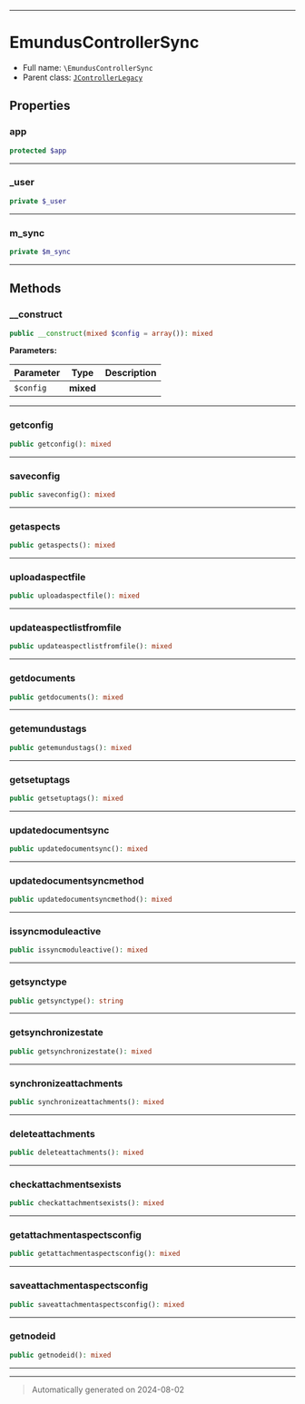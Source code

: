 ***

# EmundusControllerSync





* Full name: `\EmundusControllerSync`
* Parent class: [`JControllerLegacy`](./JControllerLegacy.md)



## Properties


### app



```php
protected $app
```






***

### _user



```php
private $_user
```






***

### m_sync



```php
private $m_sync
```






***

## Methods


### __construct



```php
public __construct(mixed $config = array()): mixed
```








**Parameters:**

| Parameter | Type | Description |
|-----------|------|-------------|
| `$config` | **mixed** |  |





***

### getconfig



```php
public getconfig(): mixed
```












***

### saveconfig



```php
public saveconfig(): mixed
```












***

### getaspects



```php
public getaspects(): mixed
```












***

### uploadaspectfile



```php
public uploadaspectfile(): mixed
```












***

### updateaspectlistfromfile



```php
public updateaspectlistfromfile(): mixed
```












***

### getdocuments



```php
public getdocuments(): mixed
```












***

### getemundustags



```php
public getemundustags(): mixed
```












***

### getsetuptags



```php
public getsetuptags(): mixed
```












***

### updatedocumentsync



```php
public updatedocumentsync(): mixed
```












***

### updatedocumentsyncmethod



```php
public updatedocumentsyncmethod(): mixed
```












***

### issyncmoduleactive



```php
public issyncmoduleactive(): mixed
```












***

### getsynctype



```php
public getsynctype(): string
```












***

### getsynchronizestate



```php
public getsynchronizestate(): mixed
```












***

### synchronizeattachments



```php
public synchronizeattachments(): mixed
```












***

### deleteattachments



```php
public deleteattachments(): mixed
```












***

### checkattachmentsexists



```php
public checkattachmentsexists(): mixed
```












***

### getattachmentaspectsconfig



```php
public getattachmentaspectsconfig(): mixed
```












***

### saveattachmentaspectsconfig



```php
public saveattachmentaspectsconfig(): mixed
```












***

### getnodeid



```php
public getnodeid(): mixed
```












***


***
> Automatically generated on 2024-08-02
